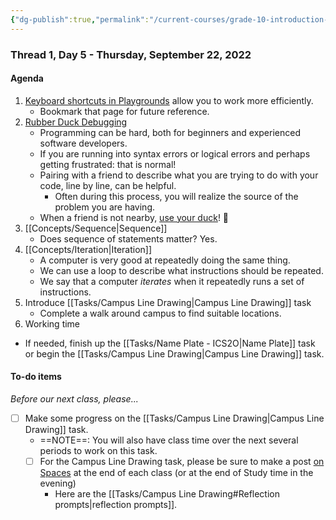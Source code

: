 ```yaml
---
{"dg-publish":true,"permalink":"/current-courses/grade-10-introduction-to-computer-studies/section-1/thread-1/day-5/","dgHomeLink":false,"dgPassFrontmatter":false}
---
```


### Thread 1, Day 5 - Thursday, September 22, 2022
#### Agenda
1. [Keyboard shortcuts in Playgrounds](https://www.russellgordon.ca/tutorials/keyboard-shortcuts-in-playgrounds/) allow you to work more efficiently.
	- Bookmark that page for future reference.
2. [Rubber Duck Debugging](https://rubberduckdebugging.com)
	- Programming can be hard, both for beginners and experienced software developers.
	- If you are running into syntax errors or logical errors and perhaps getting frustrated: that is normal!
	- Pairing with a friend to describe what you are trying to do with your code, line by line, can be helpful.
		- Often during this process, you will realize the source of the problem you are having.
	- When a friend is not nearby, [use your duck](https://rubberduckdebugging.com)! 🦆
3. [[Concepts/Sequence|Sequence]]
	- Does sequence of statements matter? Yes.
4. [[Concepts/Iteration|Iteration]]
	- A computer is very good at repeatedly doing the same thing.
	- We can use a loop to describe what instructions should be repeated.
	- We say that a computer *iterates* when it repeatedly runs a set of instructions.
5. Introduce [[Tasks/Campus Line Drawing|Campus Line Drawing]] task
	- Complete a walk around campus to find suitable locations.
6. Working time
- If needed, finish up the [[Tasks/Name Plate - ICS2O|Name Plate]] task or begin the [[Tasks/Campus Line Drawing|Campus Line Drawing]] task.
 
#### To-do items
*Before our next class, please...*

- [ ] Make some progress on the [[Tasks/Campus Line Drawing|Campus Line Drawing]] task.
	- ==NOTE==: You will also have class time over the next several periods to work on this task.
	- [ ] For the Campus Line Drawing task, please be sure to make a post [on Spaces](https://ca.spacesedu.com/) at the end of each class (or at the end of Study time in the evening)
		- Here are the [[Tasks/Campus Line Drawing#Reflection prompts|reflection prompts]].